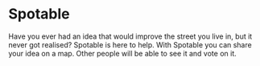 # Spotable

Have you ever had an idea that would improve the street you live in, but it never got realised? Spotable is here to help. With Spotable you can share your idea on a map. Other people will be able to see it and vote on it.
